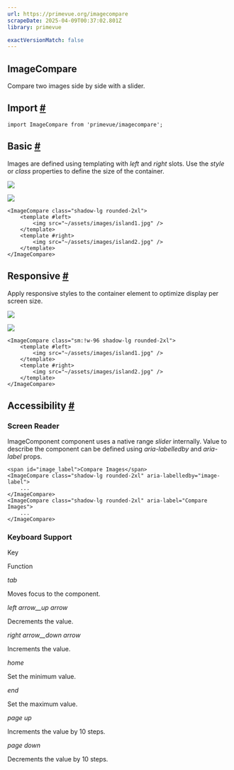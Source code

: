 ```yaml
---
url: https://primevue.org/imagecompare
scrapeDate: 2025-04-09T00:37:02.801Z
library: primevue

exactVersionMatch: false
---
```


## ImageCompare

Compare two images side by side with a slider.

## Import [#](_imagecompare_.md#import)
```
import ImageCompare from 'primevue/imagecompare';
```
## Basic [#](_imagecompare_.md#basic)

Images are defined using templating with _left_ and _right_ slots. Use the _style_ or _class_ properties to define the size of the container.

![](https://primefaces.org/cdn/primevue/images/compare/island1.jpg)

![](https://primefaces.org/cdn/primevue/images/compare/island2.jpg)
```
<ImageCompare class="shadow-lg rounded-2xl">
    <template #left>
        <img src="~/assets/images/island1.jpg" />
    </template>
    <template #right>
        <img src="~/assets/images/island2.jpg" />
    </template>
</ImageCompare>
```
## Responsive [#](_imagecompare_.md#responsive)

Apply responsive styles to the container element to optimize display per screen size.

![](https://primefaces.org/cdn/primevue/images/compare/island1.jpg)

![](https://primefaces.org/cdn/primevue/images/compare/island2.jpg)
```
<ImageCompare class="sm:!w-96 shadow-lg rounded-2xl">
    <template #left>
        <img src="~/assets/images/island1.jpg" />
    </template>
    <template #right>
        <img src="~/assets/images/island2.jpg" />
    </template>
</ImageCompare>
```
## Accessibility [#](_imagecompare_.md#accessibility)

### Screen Reader

ImageComponent component uses a native range _slider_ internally. Value to describe the component can be defined using _aria-labelledby_ and _aria-label_ props.
```
<span id="image_label">Compare Images</span>
<ImageCompare class="shadow-lg rounded-2xl" aria-labelledby="image-label">
    ...
</ImageCompare>
<ImageCompare class="shadow-lg rounded-2xl" aria-label="Compare Images">
    ...
</ImageCompare>
```
### Keyboard Support

Key

Function

_tab_

Moves focus to the component.

_left arrow__up arrow_

Decrements the value.

_right arrow__down arrow_

Increments the value.

_home_

Set the minimum value.

_end_

Set the maximum value.

_page up_

Increments the value by 10 steps.

_page down_

Decrements the value by 10 steps.